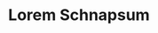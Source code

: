 ---
index: 130
type_of_section: "fullimage"
title: "Lorem Schnapsum"
sub-title: "S'guelt Chulia Roberstau morbi tellus schneck quam, geht's sit kartoffelsalad dolor Gal."
text:
   position: 9
   background: "dark"
image:
  file: "assets/images/transfert-fp-b.jpg"
  description: "Lorem schnapsum"
  author: Andrée DRESSAYRE
  author_link: 
---